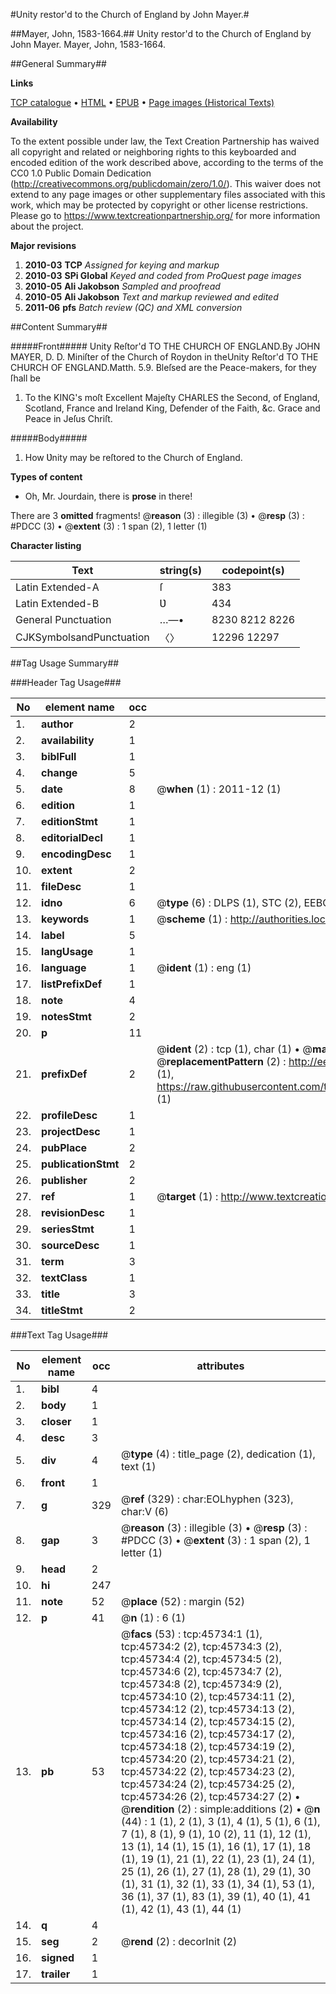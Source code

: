 #Unity restor'd to the Church of England by John Mayer.#

##Mayer, John, 1583-1664.##
Unity restor'd to the Church of England by John Mayer.
Mayer, John, 1583-1664.

##General Summary##

**Links**

[TCP catalogue](http://www.ota.ox.ac.uk/tcp/)  • 
[HTML](http://tei.it.ox.ac.uk/tcp/Texts-HTML/free/A50/A50383.html)  • 
[EPUB](http://tei.it.ox.ac.uk/tcp/Texts-EPUB/free/A50/A50383.epub) • 
[Page images (Historical Texts)](https://historicaltexts.jisc.ac.uk/eebo-10763468e)

**Availability**

To the extent possible under law, the Text Creation Partnership has waived all copyright and related or neighboring rights to this keyboarded and encoded edition of the work described above, according to the terms of the CC0 1.0 Public Domain Dedication (http://creativecommons.org/publicdomain/zero/1.0/). This waiver does not extend to any page images or other supplementary files associated with this work, which may be protected by copyright or other license restrictions. Please go to https://www.textcreationpartnership.org/ for more information about the project.

**Major revisions**

1. __2010-03__ __TCP__ *Assigned for keying and markup*
1. __2010-03__ __SPi Global__ *Keyed and coded from ProQuest page images*
1. __2010-05__ __Ali Jakobson__ *Sampled and proofread*
1. __2010-05__ __Ali Jakobson__ *Text and markup reviewed and edited*
1. __2011-06__ __pfs__ *Batch review (QC) and XML conversion*

##Content Summary##

#####Front#####
Unity Reſtor'd TO THE CHURCH OF ENGLAND.By JOHN MAYER, D. D. Miniſter of the Church of Roydon in theUnity Reſtor'd TO THE CHURCH OF ENGLAND.Matth. 5.9. Bleſsed are the Peace-makers, for they ſhall be 
1. To the KING's moſt Excellent Majeſty CHARLES the Second, of England, Scotland, France and Ireland King, Defender of the Faith, &c. Grace and Peace in Jeſus Chriſt.

#####Body#####

1. How Ʋnity may be reſtored to the Church of England.

**Types of content**

  * Oh, Mr. Jourdain, there is **prose** in there!

There are 3 **omitted** fragments! 
 @__reason__ (3) : illegible (3)  •  @__resp__ (3) : #PDCC (3)  •  @__extent__ (3) : 1 span (2), 1 letter (1)

**Character listing**


|Text|string(s)|codepoint(s)|
|---|---|---|
|Latin Extended-A|ſ|383|
|Latin Extended-B|Ʋ|434|
|General Punctuation|…—•|8230 8212 8226|
|CJKSymbolsandPunctuation|〈〉|12296 12297|

##Tag Usage Summary##

###Header Tag Usage###

|No|element name|occ|attributes|
|---|---|---|---|
|1.|__author__|2||
|2.|__availability__|1||
|3.|__biblFull__|1||
|4.|__change__|5||
|5.|__date__|8| @__when__ (1) : 2011-12 (1)|
|6.|__edition__|1||
|7.|__editionStmt__|1||
|8.|__editorialDecl__|1||
|9.|__encodingDesc__|1||
|10.|__extent__|2||
|11.|__fileDesc__|1||
|12.|__idno__|6| @__type__ (6) : DLPS (1), STC (2), EEBO-CITATION (1), OCLC (1), VID (1)|
|13.|__keywords__|1| @__scheme__ (1) : http://authorities.loc.gov/ (1)|
|14.|__label__|5||
|15.|__langUsage__|1||
|16.|__language__|1| @__ident__ (1) : eng (1)|
|17.|__listPrefixDef__|1||
|18.|__note__|4||
|19.|__notesStmt__|2||
|20.|__p__|11||
|21.|__prefixDef__|2| @__ident__ (2) : tcp (1), char (1)  •  @__matchPattern__ (2) : ([0-9\-]+):([0-9IVX]+) (1), (.+) (1)  •  @__replacementPattern__ (2) : http://eebo.chadwyck.com/downloadtiff?vid=$1&page=$2 (1), https://raw.githubusercontent.com/textcreationpartnership/Texts/master/tcpchars.xml#$1 (1)|
|22.|__profileDesc__|1||
|23.|__projectDesc__|1||
|24.|__pubPlace__|2||
|25.|__publicationStmt__|2||
|26.|__publisher__|2||
|27.|__ref__|1| @__target__ (1) : http://www.textcreationpartnership.org/docs/. (1)|
|28.|__revisionDesc__|1||
|29.|__seriesStmt__|1||
|30.|__sourceDesc__|1||
|31.|__term__|3||
|32.|__textClass__|1||
|33.|__title__|3||
|34.|__titleStmt__|2||


###Text Tag Usage###

|No|element name|occ|attributes|
|---|---|---|---|
|1.|__bibl__|4||
|2.|__body__|1||
|3.|__closer__|1||
|4.|__desc__|3||
|5.|__div__|4| @__type__ (4) : title_page (2), dedication (1), text (1)|
|6.|__front__|1||
|7.|__g__|329| @__ref__ (329) : char:EOLhyphen (323), char:V (6)|
|8.|__gap__|3| @__reason__ (3) : illegible (3)  •  @__resp__ (3) : #PDCC (3)  •  @__extent__ (3) : 1 span (2), 1 letter (1)|
|9.|__head__|2||
|10.|__hi__|247||
|11.|__note__|52| @__place__ (52) : margin (52)|
|12.|__p__|41| @__n__ (1) : 6 (1)|
|13.|__pb__|53| @__facs__ (53) : tcp:45734:1 (1), tcp:45734:2 (2), tcp:45734:3 (2), tcp:45734:4 (2), tcp:45734:5 (2), tcp:45734:6 (2), tcp:45734:7 (2), tcp:45734:8 (2), tcp:45734:9 (2), tcp:45734:10 (2), tcp:45734:11 (2), tcp:45734:12 (2), tcp:45734:13 (2), tcp:45734:14 (2), tcp:45734:15 (2), tcp:45734:16 (2), tcp:45734:17 (2), tcp:45734:18 (2), tcp:45734:19 (2), tcp:45734:20 (2), tcp:45734:21 (2), tcp:45734:22 (2), tcp:45734:23 (2), tcp:45734:24 (2), tcp:45734:25 (2), tcp:45734:26 (2), tcp:45734:27 (2)  •  @__rendition__ (2) : simple:additions (2)  •  @__n__ (44) : 1 (1), 2 (1), 3 (1), 4 (1), 5 (1), 6 (1), 7 (1), 8 (1), 9 (1), 10 (2), 11 (1), 12 (1), 13 (1), 14 (1), 15 (1), 16 (1), 17 (1), 18 (1), 19 (1), 21 (1), 22 (1), 23 (1), 24 (1), 25 (1), 26 (1), 27 (1), 28 (1), 29 (1), 30 (1), 31 (1), 32 (1), 33 (1), 34 (1), 53 (1), 36 (1), 37 (1), 83 (1), 39 (1), 40 (1), 41 (1), 42 (1), 43 (1), 44 (1)|
|14.|__q__|4||
|15.|__seg__|2| @__rend__ (2) : decorInit (2)|
|16.|__signed__|1||
|17.|__trailer__|1||
